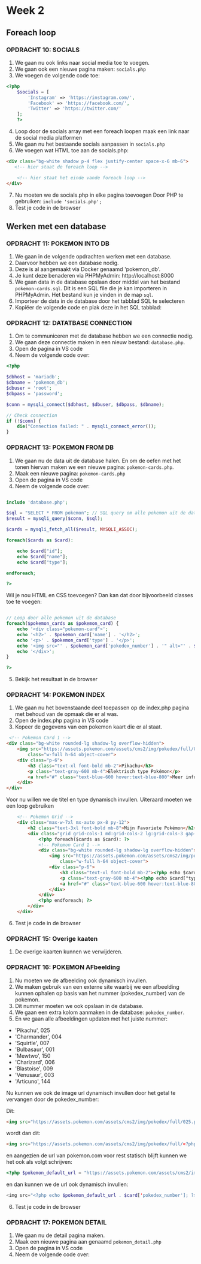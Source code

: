 # Week 2

## Foreach loop

### OPDRACHT 10: SOCIALS 

1. We gaan nu ook links naar social media toe te voegen.
2. We gaan ook een nieuwe pagina maken: `socials.php`
3. We voegen de volgende code toe:
```php
<?php
    $socials = [
        'Instagram' => 'https://instagram.com/',
        'Facebook' => 'https://facebook.com/',
        'Twitter' => 'https://twitter.com/'
    ];
    ?>
```

4. Loop door de socials array met een foreach loopen maak een link naar de social media platformen
5. We gaan nu het bestaande socials aanpassen in `socials.php`
6. We voegen wat HTML toe aan de socials.php:
```html
<div class="bg-white shadow p-4 flex justify-center space-x-6 mb-6">
   <!-- hier staat de foreach loop -->

    <!-- hier staat het einde vande foreach loop -->
</div>
```
7. Nu moeten we de socials.php in elke pagina toevoegen Door PHP te gebruiken: `include 'socials.php';`
8. Test je code in de browser   

## Werken met een database

### OPDRACHT 11: POKEMON INTO DB

1. We gaan in de volgende opdrachten werken met een database.
2. Daarvoor hebben we een database nodig.
3. Deze is al aangemaakt via Docker genaamd 'pokemon_db'.
4. Je kunt deze benaderen via PHPMyAdmin: http://localhost:8000
5. We gaan data in de database opslaan door middel van het bestand `pokemon-cards.sql`. Dit is een SQL file die je kan importeren in PHPMyAdmin. Het bestand kun je vinden in de map `sql`.
6. Importeer de data in de database door het tabblad SQL te selecteren
7. Kopiëer de volgende code en plak deze in het SQL tabblad:

### OPDRACHT 12: DATATBASE CONNECTION

1. Om te communiceren met de database hebben we een connectie nodig.
2. We gaan deze connectie maken in een nieuw bestand: `database.php`.
3. Open de pagina in VS code
4. Neem de volgende code over:
```php
<?php

$dbhost = 'mariadb';
$dbname = 'pokemon_db';
$dbuser = 'root';
$dbpass = 'password';

$conn = mysqli_connect($dbhost, $dbuser, $dbpass, $dbname);

// Check connection
if (!$conn) {
    die("Connection failed: " . mysqli_connect_error());
}
```

### OPDRACHT 13: POKEMON FROM DB
1. We gaan nu de data uit de database halen. En om de oefen met het tonen hiervan maken we een nieuwe pagina: `pokemon-cards.php`.
2. Maak een nieuwe pagina: `pokemon-cards.php`
3. Open de pagina in VS code
4. Neem de volgende code over:
```php

include 'database.php';

$sql = "SELECT * FROM pokemon"; // SQL query om alle pokemon uit de database te halen
$result = mysqli_query($conn, $sql);

$cards = mysqli_fetch_all($result, MYSQLI_ASSOC);

foreach($cards as $card):

    echo $card["id"];
    echo $card["name"];
    echo $card["type"];

endforeach;

?>
```

Wil je nou HTML en CSS toevoegen? Dan kan dat door bijvoorbeeld classes toe te voegen:

```php

// Loop door alle pokemon uit de database
foreach($pokemon_cards as $pokemon_card) {
    echo '<div class="pokemon-card">';
    echo '<h2>' . $pokemon_card['name'] . '</h2>';
    echo '<p>' . $pokemon_card['type'] . '</p>';
    echo '<img src="' . $pokemon_card['pokedex_number'] . '" alt="' . $pokemon_card['name'] . '">';
    echo '</div>';
}

?>
```
5. Bekijk het resultaat in de browser

### OPDRACHT 14: POKEMON INDEX

1. We gaan nu het bovenstaande deel toepassen op de index.php pagina met behoud van de opmaak die er al was.
2. Open de index.php pagina in VS code
3. Kopeer de gegevens van een pokemon kaart die er al staat.

```html
 <!-- Pokemon Card 1 -->
<div class="bg-white rounded-lg shadow-lg overflow-hidden">
    <img src="https://assets.pokemon.com/assets/cms2/img/pokedex/full/025.png" alt="Pikachu"
        class="w-full h-64 object-cover">
    <div class="p-6">
        <h3 class="text-xl font-bold mb-2">Pikachu</h3>
        <p class="text-gray-600 mb-4">Elektrisch type Pokémon</p>
        <a href="#" class="text-blue-600 hover:text-blue-800">Meer informatie →</a>
    </div>
</div>
```

Voor nu willen we de titel en type dynamisch invullen. Uiteraard moeten we een loop gebruiken

```html
    <!-- Pokemon Grid -->
    <div class="max-w-7xl mx-auto px-8 py-12">
        <h2 class="text-3xl font-bold mb-8">Mijn Favoriete Pokémon</h2>
        <div class="grid grid-cols-1 md:grid-cols-2 lg:grid-cols-3 gap-8">
            <?php foreach($cards as $card): ?>
            <!-- Pokemon Card 1 -->
            <div class="bg-white rounded-lg shadow-lg overflow-hidden">
                <img src="https://assets.pokemon.com/assets/cms2/img/pokedex/full/025.png" alt="Pikachu"
                    class="w-full h-64 object-cover">
                <div class="p-6">
                    <h3 class="text-xl font-bold mb-2"><?php echo $card["name"]; ?></h3>
                    <p class="text-gray-600 mb-4"><?php echo $card["type"]; ?></p>
                    <a href="#" class="text-blue-600 hover:text-blue-800">Meer informatie →</a>
                </div>
            </div>
            <?php endforeach; ?>
        </div>
    </div>
```

6. Test je code in de browser

### OPDRACHT 15: Overige kaaten

1. De overige kaarten kunnen we verwijderen.

### OPDRACHT 16: POKEMON AFbeelding

1. Nu moeten we de afbeelding ook dynamisch invullen.
2. We maken gebruik van een externe site waarbij we een afbeelding kunnen ophalen op basis van het nummer (pokedex_number) van de pokemon.
3. Dit nummer moeten we ook opslaan in de database.
4. We gaan een extra kolom aanmaken in de database: `pokedex_number`.
5. En we gaan alle afbeeldingen updaten met het juiste nummer:

- 'Pikachu', 025
- 'Charmander', 004
- 'Squirtle', 007
- 'Bulbasaur', 001
- 'Mewtwo', 150
- 'Charizard', 006
- 'Blastoise', 009
- 'Venusaur', 003
- 'Articuno', 144

Nu kunnen we ook de image url dynamisch invullen door het getal te vervangen door de pokedex_number:

Dit:
```html
<img src="https://assets.pokemon.com/assets/cms2/img/pokedex/full/025.png" alt="Pikachu" class="w-full h-64 object-cover">
```
wordt dan dit:
```html
<img src="https://assets.pokemon.com/assets/cms2/img/pokedex/full/<?php echo $card['pokedex_number']; ?>.png" alt="Pikachu" class="w-full h-64 object-cover">
```
en aangezien de url van pokemon.com voor rest statisch blijft kunnen we het ook als volgt schrijven:

```php
<?php $pokemon_default_url = "https://assets.pokemon.com/assets/cms2/img/pokedex/full/"; ?>
```

en dan kunnen we de url ook dynamisch invullen:

```php
<img src="<?php echo $pokemon_default_url . $card['pokedex_number']; ?>.png" alt="Pikachu" class="w-full h-64 object-cover">
```

6. Test je code in de browser

### OPDRACHT 17: POKEMON DETAIL

1. We gaan nu de detail pagina maken.
2. Maak een nieuwe pagina aan genaamd `pokemon_detail.php`
3. Open de pagina in VS code
4. Neem de volgende code over:
```php

